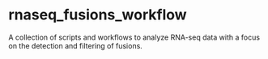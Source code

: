 rnaseq_fusions_workflow
=======================

A collection of scripts and workflows to analyze RNA-seq data with a focus on the detection and filtering of fusions.
